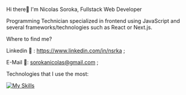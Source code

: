 Hi there👋 I'm Nicolas Soroka, Fullstack Web Developer

Programming Technician specialized in frontend using JavaScript and several frameworks/technologies such as React or Next.js.

Where to find me?

Linkedin 🔗 : https://www.linkedin.com/in/nsrka ;

E-Mail 📧: sorokanicolas@gmail.com ;

Technologies that I use the most:

[![My Skills](https://skillicons.dev/icons?i=js,html,css,react,nodejs,next,typescript,redux,sass)](https://skillicons.dev)
